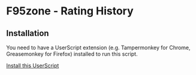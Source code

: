 # F95zone - Rating History

## Installation
You need to have a UserScript extension (e.g. Tampermonkey for Chrome, Greasemonkey for Firefox) installed to run this script.

[Install this UserScript](https://github.com/LenAnderson/F95zone-Rating-History/raw/master/F95zone-Rating-History.user.js)
